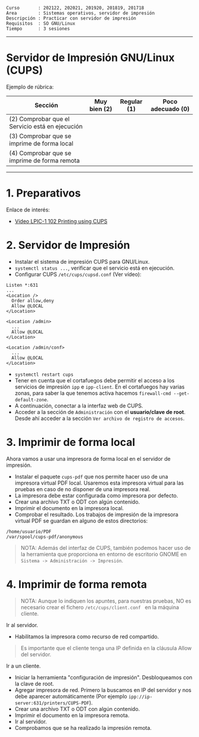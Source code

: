 
```
Curso       : 202122, 202021, 201920, 201819, 201718
Area        : Sistemas operativos, servidor de impresión
Descripción : Practicar con servidor de impresión
Requisitos  : SO GNU/Linux
Tiempo      : 3 sesiones
```

---
# Servidor de Impresión GNU/Linux (CUPS)

Ejemplo de rúbrica:

| Sección               | Muy bien (2) | Regular (1) | Poco adecuado (0) |
| --------------------- | ------------ | ----------- | ----------------- |
| (2) Comprobar que el Servicio está en ejecución | | | |
| (3) Comprobar que se imprime de forma local  | | | |
| (4) Comprobar que se imprime de forma remota | | | |

---

# 1. Preparativos

Enlace de interés:
* [Vídeo LPIC-1 102 Printing using CUPS](https://youtu.be/6M4oGNn9cVc)

# 2. Servidor de Impresión

* Instalar el sistema de impresión CUPS para GNU/Linux.
* `systemctl status ...`, verificar que el servicio está en ejecución.
* Configurar CUPS `/etc/cups/cupsd.conf` (Ver vídeo):

```
Listen *:631
...
<Location />
  Order allow,deny
  Allow @LOCAL
</Location>

<Location /admin>
  ...
  Allow @LOCAL
</Location>

<Location /admin/conf>
  ...
  Allow @LOCAL
</Location>
```

* `systemctl restart cups`
* Tener en cuenta que el cortafuegos debe permitir el acceso a los servicios de impresión `ipp` e `ipp-client`. En el cortafuegos hay varias zonas, para saber la que tenemos activa hacemos `firewall-cmd --get-default-zone`.
* A continuación, conectar a la interfaz web de CUPS.
* Acceder a la sección de `Administración` con el **usuario/clave de root**. Desde ahí acceder a la sección `Ver archivo de registro de accesos`.

# 3. Imprimir de forma local

Ahora vamos a usar una impresora de forma local en el servidor de impresión.

* Instalar el paquete `cups-pdf` que nos permite hacer uso de una impresora virtual PDF local. Usaremos esta impresora virtual para las pruebas en caso de no disponer de una impresora real.
* La impresora debe estar configurada como impresora por defecto.
* Crear una archivo TXT o ODT con algún contenido.
* Imprimir el documento en la impresora local.
* Comprobar el resultado. Los trabajos de impresión de la impresora virtual PDF se guardan en alguno de estos directorios:

```
/home/usuario/PDF
/var/spool/cups-pdf/anonymous
```

> NOTA: Además del interfaz de CUPS, también podemos hacer uso de la herramienta
que proporciona en entorno de escritorio GNOME en `Sistema -> Administración -> Impresión`.

# 4. Imprimir de forma remota

> NOTA: Aunque lo indiquen los apuntes, para nuestras pruebas,
NO es necesario crear el fichero `/etc/cups/client.conf `
en la máquina cliente.

Ir al servidor.
* Habilitamos la impresora como recurso de red compartido.

> Es importante que el cliente tenga una IP definida en la cláusula Allow del servidor.

Ir a un cliente.
* Iniciar la herramienta "configuración de impresión". Desbloqueamos con la clave de root.
* Agregar impresora de red. Primero la buscamos en IP del servidor y nos debe aparecer automáticamente
(Por ejemplo `ipp://ip-server:631/printers/CUPS-PDF`).
* Crear una archivo TXT o ODT con algún contenido.
* Imprimir el documento en la impresora remota.
* Ir al servidor.
* Comprobamos que se ha realizado la impresión remota.
